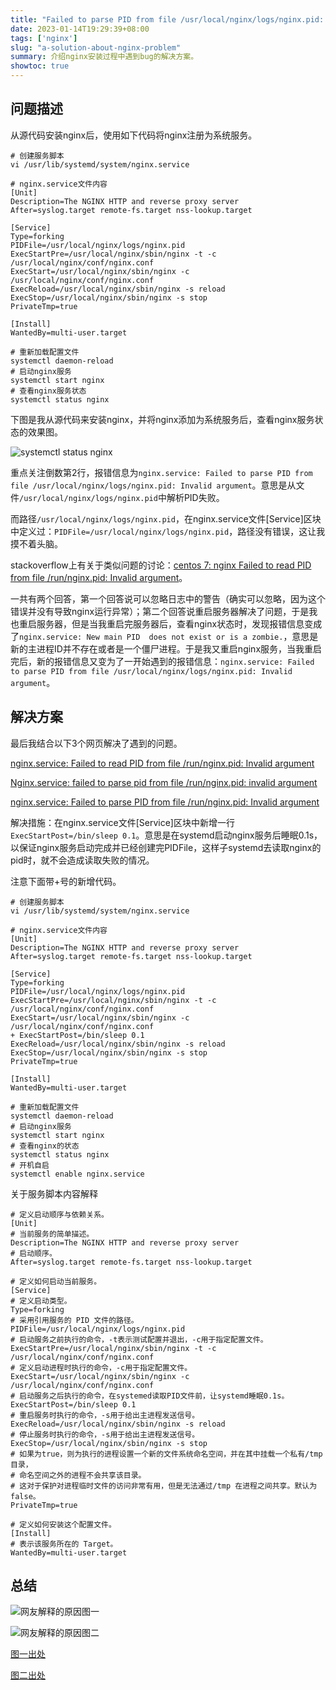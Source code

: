 ```yaml
---
title: "Failed to parse PID from file /usr/local/nginx/logs/nginx.pid: Invalid argument的解决方案"
date: 2023-01-14T19:29:39+08:00
tags: ['nginx']
slug: "a-solution-about-nginx-problem"
summary: 介绍nginx安装过程中遇到bug的解决方案。
showtoc: true
---
```


## 问题描述

从源代码安装nginx后，使用如下代码将nginx注册为系统服务。

```shell
# 创建服务脚本
vi /usr/lib/systemd/system/nginx.service 

# nginx.service文件内容
[Unit]
Description=The NGINX HTTP and reverse proxy server
After=syslog.target remote-fs.target nss-lookup.target

[Service]
Type=forking
PIDFile=/usr/local/nginx/logs/nginx.pid
ExecStartPre=/usr/local/nginx/sbin/nginx -t -c /usr/local/nginx/conf/nginx.conf
ExecStart=/usr/local/nginx/sbin/nginx -c /usr/local/nginx/conf/nginx.conf
ExecReload=/usr/local/nginx/sbin/nginx -s reload
ExecStop=/usr/local/nginx/sbin/nginx -s stop
PrivateTmp=true

[Install]
WantedBy=multi-user.target

# 重新加载配置文件
systemctl daemon-reload
# 启动nginx服务
systemctl start nginx
# 查看nginx服务状态
systemctl status nginx
```

下图是我从源代码来安装nginx，并将nginx添加为系统服务后，查看nginx服务状态的效果图。

![systemctl status nginx](https://vip2.loli.io/2023/01/14/waiVO5Il7BftTKm.webp)

重点关注倒数第2行，报错信息为`nginx.service: Failed to parse PID from file /usr/local/nginx/logs/nginx.pid: Invalid argument`。意思是从文件`/usr/local/nginx/logs/nginx.pid`中解析PID失败。

而路径`/usr/local/nginx/logs/nginx.pid`，在nginx.service文件[Service]区块中定义过：`PIDFile=/usr/local/nginx/logs/nginx.pid`，路径没有错误，这让我摸不着头脑。

stackoverflow上有关于类似问题的讨论：[centos 7: nginx Failed to read PID from file /run/nginx.pid: Invalid argument](https://stackoverflow.com/questions/42544702/centos-7-nginx-failed-to-read-pid-from-file-run-nginx-pid-invalid-argument)。

一共有两个回答，第一个回答说可以忽略日志中的警告（确实可以忽略，因为这个错误并没有导致nginx运行异常）；第二个回答说重启服务器解决了问题，于是我也重启服务器，但是当我重启完服务器后，查看nginx状态时，发现报错信息变成了`nginx.service: New main PID  does not exist or is a zombie.`，意思是新的主进程ID并不存在或者是一个僵尸进程。于是我又重启nginx服务，当我重启完后，新的报错信息又变为了一开始遇到的报错信息：`nginx.service: Failed to parse PID from file /usr/local/nginx/logs/nginx.pid: Invalid argument`。



## 解决方案

最后我结合以下3个网页解决了遇到的问题。

[nginx.service: Failed to read PID from file /run/nginx.pid: Invalid argument](https://bugs.launchpad.net/ubuntu/+source/nginx/+bug/1581864)

[Nginx.service: failed to parse pid from file /run/nginx.pid: invalid argument](https://kodlogs.net/725/nginx-service-failed-to-parse-pid-from-file-run-nginx-pid-invalid-argument)

[nginx.service: Failed to parse PID from file /run/nginx.pid: Invalid argument](https://zhidao.baidu.com/question/720160621097785285.html)

解决措施：在nginx.service文件[Service]区块中新增一行`ExecStartPost=/bin/sleep 0.1`。意思是在systemd启动nginx服务后睡眠0.1s，以保证nginx服务启动完成并已经创建完PIDFile，这样子systemd去读取nginx的pid时，就不会造成读取失败的情况。

注意下面带+号的新增代码。

```shell
# 创建服务脚本
vi /usr/lib/systemd/system/nginx.service 

# nginx.service文件内容
[Unit]
Description=The NGINX HTTP and reverse proxy server
After=syslog.target remote-fs.target nss-lookup.target

[Service]
Type=forking
PIDFile=/usr/local/nginx/logs/nginx.pid
ExecStartPre=/usr/local/nginx/sbin/nginx -t -c /usr/local/nginx/conf/nginx.conf
ExecStart=/usr/local/nginx/sbin/nginx -c /usr/local/nginx/conf/nginx.conf
+ ExecStartPost=/bin/sleep 0.1
ExecReload=/usr/local/nginx/sbin/nginx -s reload
ExecStop=/usr/local/nginx/sbin/nginx -s stop
PrivateTmp=true

[Install]
WantedBy=multi-user.target

# 重新加载配置文件
systemctl daemon-reload
# 启动nginx服务
systemctl start nginx
# 查看nginx的状态
systemctl status nginx
# 开机自启
systemctl enable nginx.service
```

关于服务脚本内容解释

```shell
# 定义启动顺序与依赖关系。
[Unit]
# 当前服务的简单描述。
Description=The NGINX HTTP and reverse proxy server
# 启动顺序。
After=syslog.target remote-fs.target nss-lookup.target

# 定义如何启动当前服务。
[Service]
# 定义启动类型。
Type=forking
# 采用引用服务的 PID 文件的路径。
PIDFile=/usr/local/nginx/logs/nginx.pid
# 启动服务之前执行的命令，-t表示测试配置并退出，-c用于指定配置文件。
ExecStartPre=/usr/local/nginx/sbin/nginx -t -c /usr/local/nginx/conf/nginx.conf
# 定义启动进程时执行的命令，-c用于指定配置文件。
ExecStart=/usr/local/nginx/sbin/nginx -c /usr/local/nginx/conf/nginx.conf
# 启动服务之后执行的命令，在systemed读取PID文件前，让systemd睡眠0.1s。
ExecStartPost=/bin/sleep 0.1
# 重启服务时执行的命令，-s用于给出主进程发送信号。
ExecReload=/usr/local/nginx/sbin/nginx -s reload
# 停止服务时执行的命令，-s用于给出主进程发送信号。
ExecStop=/usr/local/nginx/sbin/nginx -s stop
# 如果为true，则为执行的进程设置一个新的文件系统命名空间，并在其中挂载一个私有/tmp 目录，
# 命名空间之外的进程不会共享该目录。
# 这对于保护对进程临时文件的访问非常有用，但是无法通过/tmp 在进程之间共享。默认为 false。
PrivateTmp=true

# 定义如何安装这个配置文件。
[Install]
# 表示该服务所在的 Target。
WantedBy=multi-user.target
```



## 总结

![网友解释的原因图一](https://vip2.loli.io/2023/01/14/JFTQc74fLC6luxo.webp)

![网友解释的原因图二](https://vip2.loli.io/2023/01/14/S1p3kh5MqzujQFZ.webp)

[图一出处](https://zhidao.baidu.com/question/720160621097785285.html)

[图二出处](https://bugs.launchpad.net/ubuntu/+source/nginx/+bug/1581864)

